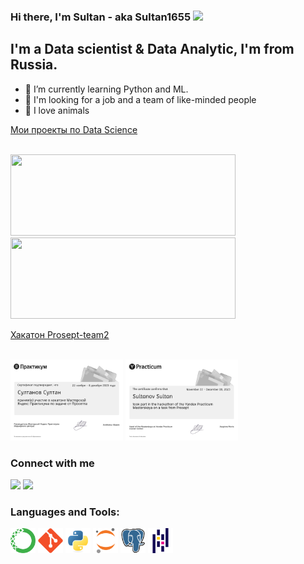 <h3 align="left">Hi there, I'm Sultan - aka Sultan1655
<img src="https://github.com/blackcater/blackcater/raw/main/images/Hi.gif" height="32"/></h3>
<h2 align="left">I'm a Data scientist & Data Analytic, I'm from Russia. </h2>

* 🌱 I’m currently learning Python and ML.
* 🔎 I'm looking for a job and a team of like-minded people
* 💖 I love animals

<div>
   <a href = "https://github.com/Sultan1655/My-Projects"> Мои проекты по Data Science </a>
   
  <br> <img src="D_rus.png" width="360" height="130"/>
   <img src="D_ang.png" width="360" height="130"/>
</div>

<div>
 <a href = "https://github.com/hackathone-prosept-team2/data-science"> Хакатон Prosept-team2 </a>
   
  <br> <img src="Ru_Sert.png" width="180" height="130"/>
   <img src="Ang_Sert.png" width="180" height="130"/>
</div>

<h3><b>Connect with me</b></h3>
<div id="header" align="left">
<a href = "https://t.me/"Sultan1655"><img src= "https://media.giphy.com/media/ya4eevXU490Iw/giphy.gif" width="50"/></a>
<a href = "https://www.codewars.com/users/Sultanov%20Sultan"><img src= "https://img.shields.io/badge/Codewars-B1361E?style=for-the-badge&logo=codewars&logoColor=grey" width="155"/></a>
</div>
<h3><b>Languages and Tools:</b></h3>
<div>
  <img src="https://github.com/devicons/devicon/blob/master/icons/anaconda/anaconda-original.svg" title="Git" **alt="Git" width="40" height="40"/>
  <img src="https://github.com/devicons/devicon/blob/master/icons/git/git-original.svg" title="Git" **alt="Git" width="40" height="40"/>
  <img src="https://github.com/devicons/devicon/blob/master/icons/python/python-original.svg" title="Git" **alt="Git" width="40" height="40"/>
  <img src="https://github.com/devicons/devicon/blob/master/icons/jupyter/jupyter-original.svg" title="Git" **alt="Git" width="40" height="40"/>
  <img src="https://github.com/devicons/devicon/blob/master/icons/postgresql/postgresql-original.svg" title="Git" **alt="Git" width="40" height="40"/>
  <img src="https://github.com/devicons/devicon/blob/master/icons/pandas/pandas-original.svg" title="Git" **alt="Git" width="40" height="40"/>
</div>

